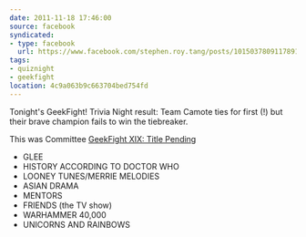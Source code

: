 ```yaml
---
date: 2011-11-18 17:46:00
source: facebook
syndicated:
- type: facebook
  url: https://www.facebook.com/stephen.roy.tang/posts/10150378091178912
tags:
- quiznight
- geekfight
location: 4c9a063b9c663704bed754fd
---
```


Tonight's GeekFight! Trivia Night result: Team Camote ties for first (!) but their brave champion fails to win the tiebreaker.

This was Committee [GeekFight XIX: Title Pending](https://www.facebook.com/events/806236202801052/)

- GLEE
- HISTORY ACCORDING TO DOCTOR WHO
- LOONEY TUNES/MERRIE MELODIES
- ASIAN DRAMA
- MENTORS
- FRIENDS (the TV show)
- WARHAMMER 40,000
- UNICORNS AND RAINBOWS

